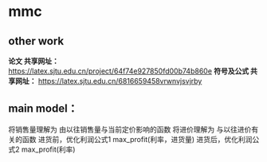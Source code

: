 # mmc
## other work
**论文 共享网址：** https://latex.sjtu.edu.cn/project/64f74e927850fd00b74b860e
**符号及公式 共享网址：** https://latex.sjtu.edu.cn/6816659458vrwnvjsvjrby
## main model：
将销售量理解为 由以往销售量与当前定价影响的函数
将进价理解为 与以往进价有关的函数
进货前，优化利润公式1 max_profit(利率，进货量)
进货后，优化利润公式2 max_profit(利率)
